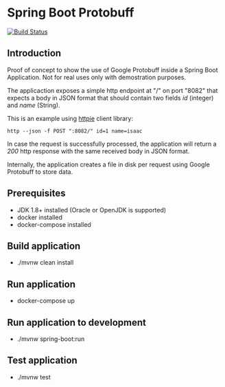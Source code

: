# Spring Boot Protobuff
[![Build Status](https://travis-ci.org/eduardoperrino/spring-boot-protobuff.svg?branch=master)](https://travis-ci.org/eduardoperrino/spring-boot-protobuff)

## Introduction
Proof of concept to show the use of Google Protobuff inside a Spring Boot Application. Not for real uses only with demostration purposes.

The applicaction exposes a simple http endpoint at "/" on port "8082" that expects a body in JSON format that should contain two fields _id_ (integer) and _name_ (String).

This is an example using [httpie](http://github.com) client library:

```
http --json -f POST ":8082/" id=1 name=isaac
```
In case the request is successfully processed, the application will return a _200_ http response with the same received body in JSON format.

Internally, the application creates a file in disk per request using Google Protobuff to store data.

## Prerequisites
* JDK 1.8+ installed (Oracle or OpenJDK is supported)
* docker installed
* docker-compose installed

## Build application
* ./mvnw clean install

## Run application
* docker-compose up

## Run application to development
* ./mvnw spring-boot:run

## Test application
* ./mvnw test
